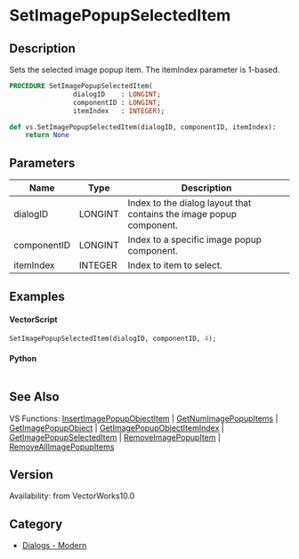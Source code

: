 # SetImagePopupSelectedItem

## Description
Sets the selected image popup item. The itemIndex parameter is 1-based.

```pascal
PROCEDURE SetImagePopupSelectedItem(
				dialogID    : LONGINT;
				componentID : LONGINT;
				itemIndex   : INTEGER);
```

```python
def vs.SetImagePopupSelectedItem(dialogID, componentID, itemIndex):
    return None
```

## Parameters
|Name|Type|Description|
|---|---|---|
|dialogID|LONGINT|Index to the dialog layout that contains the image popup component.|
|componentID|LONGINT|Index to a specific image popup component.|
|itemIndex|INTEGER|Index to item to select.|

## Examples
#### VectorScript ####
```pascal
SetImagePopupSelectedItem(dialogID, componentID, 4);
```
#### Python ####
```python

```

## See Also
VS Functions:
[InsertImagePopupObjectItem](InsertImagePopupObjectItem.md) 
| [GetNumImagePopupItems](GetNumImagePopupItems.md) 
| [GetImagePopupObject](GetImagePopupObject.md) 
| [GetImagePopupObjectItemIndex](GetImagePopupObjectItemIndex.md) 
| [GetImagePopupSelectedItem](GetImagePopupSelectedItem.md) 
| [RemoveImagePopupItem](RemoveImagePopupItem.md) 
| [RemoveAllImagePopupItems](RemoveAllImagePopupItems.md)

## Version
Availability: from VectorWorks10.0

## Category
* [Dialogs - Modern](../Categories/Dialogs%20-%20Modern.md)
